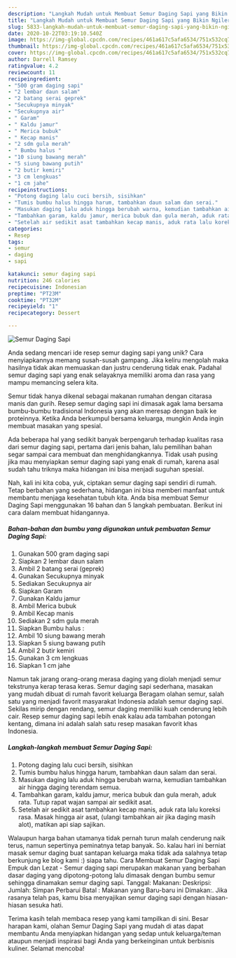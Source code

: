```yaml
---
description: "Langkah Mudah untuk Membuat Semur Daging Sapi yang Bikin Ngiler"
title: "Langkah Mudah untuk Membuat Semur Daging Sapi yang Bikin Ngiler"
slug: 5833-langkah-mudah-untuk-membuat-semur-daging-sapi-yang-bikin-ngiler
date: 2020-10-22T03:19:10.540Z
image: https://img-global.cpcdn.com/recipes/461a617c5afa6534/751x532cq70/semur-daging-sapi-foto-resep-utama.jpg
thumbnail: https://img-global.cpcdn.com/recipes/461a617c5afa6534/751x532cq70/semur-daging-sapi-foto-resep-utama.jpg
cover: https://img-global.cpcdn.com/recipes/461a617c5afa6534/751x532cq70/semur-daging-sapi-foto-resep-utama.jpg
author: Darrell Ramsey
ratingvalue: 4.2
reviewcount: 11
recipeingredient:
- "500 gram daging sapi"
- "2 lembar daun salam"
- "2 batang serai geprek"
- "Secukupnya minyak"
- "Secukupnya air"
- " Garam"
- " Kaldu jamur"
- " Merica bubuk"
- " Kecap manis"
- "2 sdm gula merah"
- " Bumbu halus "
- "10 siung bawang merah"
- "5 siung bawang putih"
- "2 butir kemiri"
- "3 cm lengkuas"
- "1 cm jahe"
recipeinstructions:
- "Potong daging lalu cuci bersih, sisihkan"
- "Tumis bumbu halus hingga harum, tambahkan daun salam dan serai."
- "Masukan daging lalu aduk hingga berubah warna, kemudian tambahkan air hingga daging terendam semua."
- "Tambahkan garam, kaldu jamur, merica bubuk dan gula merah, aduk rata. Tutup rapat wajan sampai air sedikit asat."
- "Setelah air sedikit asat tambahkan kecap manis, aduk rata lalu koreksi rasa. Masak hingga air asat, (ulangi tambahkan air jika daging masih alot), matikan api siap sajikan."
categories:
- Resep
tags:
- semur
- daging
- sapi

katakunci: semur daging sapi 
nutrition: 246 calories
recipecuisine: Indonesian
preptime: "PT23M"
cooktime: "PT32M"
recipeyield: "1"
recipecategory: Dessert

---
```



![Semur Daging Sapi](https://img-global.cpcdn.com/recipes/461a617c5afa6534/751x532cq70/semur-daging-sapi-foto-resep-utama.jpg)

Anda sedang mencari ide resep semur daging sapi yang unik? Cara menyiapkannya memang susah-susah gampang. Jika keliru mengolah maka hasilnya tidak akan memuaskan dan justru cenderung tidak enak. Padahal semur daging sapi yang enak selayaknya memiliki aroma dan rasa yang mampu memancing selera kita.

Semur tidak hanya dikenal sebagai makanan rumahan dengan citarasa manis dan gurih. Resep semur daging sapi ini dimasak agak lama bersama bumbu-bumbu tradisional Indonesia yang akan meresap dengan baik ke proteinnya. Ketika Anda berkumpul bersama keluarga, mungkin Anda ingin membuat masakan yang spesial.

Ada beberapa hal yang sedikit banyak berpengaruh terhadap kualitas rasa dari semur daging sapi, pertama dari jenis bahan, lalu pemilihan bahan segar sampai cara membuat dan menghidangkannya. Tidak usah pusing jika mau menyiapkan semur daging sapi yang enak di rumah, karena asal sudah tahu triknya maka hidangan ini bisa menjadi suguhan spesial.


Nah, kali ini kita coba, yuk, ciptakan semur daging sapi sendiri di rumah. Tetap berbahan yang sederhana, hidangan ini bisa memberi manfaat untuk membantu menjaga kesehatan tubuh kita. Anda bisa membuat Semur Daging Sapi menggunakan 16 bahan dan 5 langkah pembuatan. Berikut ini cara dalam membuat hidangannya.

<!--inarticleads1-->

##### Bahan-bahan dan bumbu yang digunakan untuk pembuatan Semur Daging Sapi:

1. Gunakan 500 gram daging sapi
1. Siapkan 2 lembar daun salam
1. Ambil 2 batang serai (geprek)
1. Gunakan Secukupnya minyak
1. Sediakan Secukupnya air
1. Siapkan  Garam
1. Gunakan  Kaldu jamur
1. Ambil  Merica bubuk
1. Ambil  Kecap manis
1. Sediakan 2 sdm gula merah
1. Siapkan  Bumbu halus :
1. Ambil 10 siung bawang merah
1. Siapkan 5 siung bawang putih
1. Ambil 2 butir kemiri
1. Gunakan 3 cm lengkuas
1. Siapkan 1 cm jahe


Namun tak jarang orang-orang merasa daging yang diolah menjadi semur tekstrunya kerap terasa keras. Semur daging sapi sederhana, masakan yang mudah dibuat di rumah favorit keluarga Beragam olahan semur, salah satu yang menjadi favorit masyarakat Indonesia adalah semur daging sapi. Sekilas mirip dengan rendang, semur daging memiliki kuah cenderung lebih cair. Resep semur daging sapi lebih enak kalau ada tambahan potongan kentang, dimana ini adalah salah satu resep masakan favorit khas Indonesia. 

<!--inarticleads2-->

##### Langkah-langkah membuat Semur Daging Sapi:

1. Potong daging lalu cuci bersih, sisihkan
1. Tumis bumbu halus hingga harum, tambahkan daun salam dan serai.
1. Masukan daging lalu aduk hingga berubah warna, kemudian tambahkan air hingga daging terendam semua.
1. Tambahkan garam, kaldu jamur, merica bubuk dan gula merah, aduk rata. Tutup rapat wajan sampai air sedikit asat.
1. Setelah air sedikit asat tambahkan kecap manis, aduk rata lalu koreksi rasa. Masak hingga air asat, (ulangi tambahkan air jika daging masih alot), matikan api siap sajikan.


Walaupun harga bahan utamanya tidak pernah turun malah cenderung naik terus, namun sepertinya peminatnya tetap banyak. So. kalau hari ini berniat masak semur daging buat santapan keluarga maka tidak ada salahnya tetap berkunjung ke blog kami :) siapa tahu. Cara Membuat Semur Daging Sapi Empuk dan Lezat - Semur daging sapi merupakan makanan yang berbahan dasar daging yang dipotong-potong lalu dimasak dengan bumbu semur sehingga dinamakan semur daging sapi. Tanggal: Makanan: Deskripsi: Jumlah: Simpan Perbarui Batal : Makanan yang Baru-baru ini Dimakan:. Jika rasanya telah pas, kamu bisa menyajikan semur daging sapi dengan hiasan-hiasan sesuka hati. 

Terima kasih telah membaca resep yang kami tampilkan di sini. Besar harapan kami, olahan Semur Daging Sapi yang mudah di atas dapat membantu Anda menyiapkan hidangan yang sedap untuk keluarga/teman ataupun menjadi inspirasi bagi Anda yang berkeinginan untuk berbisnis kuliner. Selamat mencoba!
